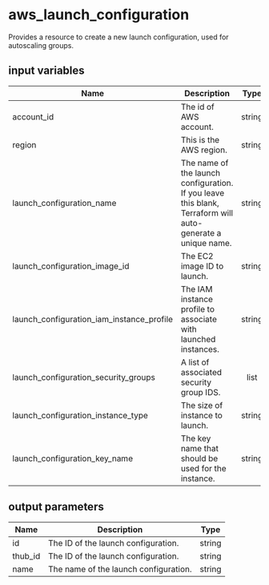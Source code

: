 # aws_launch_configuration

Provides a resource to create a new launch configuration, used for autoscaling groups.

## input variables

| Name | Description | Type | Default | Required |
|------|-------------|:----:|:-----:|:-----:|
|account_id|The id of AWS account.|string||Yes|
|region|This is the AWS region.|string|us-east-1|Yes|
|launch_configuration_name|The name of the launch configuration. If you leave this blank, Terraform will auto-generate a unique name.|string|{{ name }}|No|
|launch_configuration_image_id|The EC2 image ID to launch.|string||Yes|
|launch_configuration_iam_instance_profile|The IAM instance profile to associate with launched instances.|string||Yes|
|launch_configuration_security_groups|A list of associated security group IDS.|list||Yes|
|launch_configuration_instance_type|The size of instance to launch.|string||Yes|
|launch_configuration_key_name|The key name that should be used for the instance.|string||Yes|

## output parameters

| Name | Description | Type |
|------|-------------|:----:|
|id|The ID of the launch configuration.|string|
|thub_id|The ID of the launch configuration.|string|
|name|The name of the launch configuration.|string|
